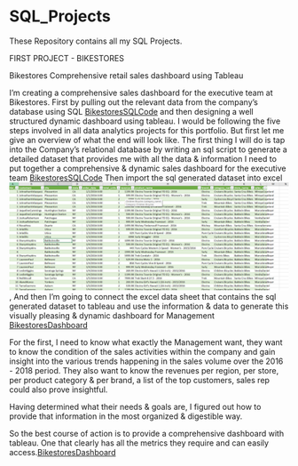 # SQL_Projects
These Repository contains all my SQL Projects.

FIRST PROJECT - BIKESTORES 

Bikestores Comprehensive retail sales dashboard using Tableau

I’m creating a comprehensive sales dashboard for the executive team at Bikestores. First by pulling out the relevant data from the company’s database using SQL [BikestoresSQLCode](https://github.com/Temitope-Fabiyi/SQL_Projects/blob/main/Bikestores/Bikestores%20SQL%20Code) and then designing a well structured dynamic dashboard using tableau. I would be following the five steps involved in all data analytics projects for this portfolio. But first let me give an overview of what the end will look like. The first thing I will do is tap into the Company’s relational database by writing an sql script to generate a detailed dataset that provides me with all the data & information I need to put together a comprehensive & dynamic sales dashboard for the executive team [BikestoresSQLCode](https://github.com/Temitope-Fabiyi/SQL_Projects/blob/main/Bikestores/Bikestores%20SQL%20Code)
Then import the sql generated dataset into excel  ![BikestoresTable](https://github.com/Temitope-Fabiyi/SQL_Projects/blob/main/Bikestores/BikestoresTable.png), And then I’m going to connect the excel data sheet that contains the sql generated dataset to tableau and use the information & data to generate this visually pleasing & dynamic dashboard for Management [BikestoresDashboard](https://public.tableau.com/views/Bikestore_17237836157350/Dashboard1?:language=en-US&:sid=&:redirect=auth&:display_count=n&:origin=viz_share_link)


For the first, I need to know what exactly the Management want, they want to know the condition of the sales activities within the company and gain insight into the various trends happening in the sales volume over the 2016 - 2018 period. They also want to know the revenues per region, per store, per product category & per brand, a list of the top customers, sales rep could also prove insightful.

Having determined what their needs & goals are, I figured out how to provide that information in the most organized & digestible way.

So the best course of action is to provide a comprehensive dashboard with tableau. One that clearly has all the metrics they require and can easily access.[BikestoresDashboard](https://public.tableau.com/views/Bikestore_17237836157350/Dashboard1?:language=en-US&:sid=&:redirect=auth&:display_count=n&:origin=viz_share_link)